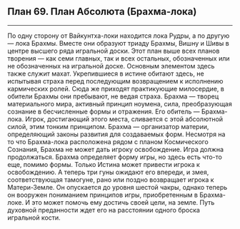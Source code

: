 ## План 69. План Абсолюта (Брахма-лока)


---
По одну сторону от Вайкунтха-локи находится лока Рудры, а по другую — лока Брахмы. Вместе они образуют триаду Брахмы, Вишну и Шивы в центре высшего ряда игральной доски. Этот план выше всех планов творения — как семи главных, так и всех остальных, обозначенных или не обозначенных на игральной доске. Основным элементом здесь также служит махат. Укрепившиеся в истине обитают здесь, не испытывая страха перед последующим возвращением к исполнению кармических ролей. Сюда же приходят практикующие милосердие, в обители Брахмы они пребывают, не ведая страха. Брахма — творец материального мира, активный принцип ноумена, сила, преобразующая сознание в бесчисленные формы и отражения. Его обитель — Брахма-лока. Игрок, достигающий этого места, сливается с этой абсолютной силой, этим тонким принципом. Брахма — организатор материи, определяющий законы развития для создаваемых форм. Несмотря на то что Брахма-лока расположена рядом с планом Космического Сознания, Брахма не может дать игроку освобождение. Игра должна продолжаться. Брахма определяет форму игры, но здесь есть что-то еще, помимо формы. Только Истина может привести игрока к освобождению. А теперь три гуны ожидают его впереди, и змея, соответствующая тамогуне, рано или поздно возвращает игрока к Матери-Земле. Он опускается до уровня шестой чакры, однако теперь он вооружен пониманием принципов игры, приобретенным в Брахма-локе. И это может помочь ему достичь своей цели, на земле. Путь духовной преданности ждет его на расстоянии одного броска игральной кости.
